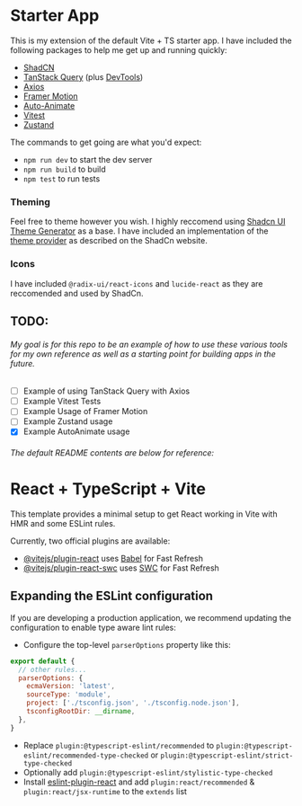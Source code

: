 # Starter App
This is my extension of the default Vite + TS starter app. I have included the following packages to help me get up and running quickly:
- [ShadCN](https://ui.shadcn.com/)
- [TanStack Query](https://tanstack.com/query/latest) (plus [DevTools](https://tanstack.com/query/latest/docs/framework/react/devtools))
- [Axios](https://axios-http.com/docs/intro)
- [Framer Motion](https://www.framer.com/motion/)
- [Auto-Animate](https://auto-animate.formkit.com/)
- [Vitest](https://vitest.dev/)
- [Zustand](https://docs.pmnd.rs/zustand)

The commands to get going are what you'd expect:
- `npm run dev` to start the dev server
- `npm run build` to build
- `npm test` to run tests

### Theming
Feel free to theme however you wish. I highly reccomend using [Shadcn UI Theme Generator](https://zippystarter.com/tools/shadcn-ui-theme-generator) as a base.
I have included an implementation of the [theme provider](https://ui.shadcn.com/docs/dark-mode/vite) as described on the ShadCn website.

### Icons
I have included `@radix-ui/react-icons` and `lucide-react` as they are reccomended and used by ShadCn.

## TODO:
###### My goal is for this repo to be an example of how to use these various tools for my own reference as well as a starting point for building apps in the future.

- [ ] Example of using TanStack Query with Axios
- [ ] Example Vitest Tests
- [ ] Example Usage of Framer Motion
- [ ] Example Zustand usage
- [x] Example AutoAnimate usage

###### The default README contents are below for reference:

# React + TypeScript + Vite

This template provides a minimal setup to get React working in Vite with HMR and some ESLint rules.

Currently, two official plugins are available:

- [@vitejs/plugin-react](https://github.com/vitejs/vite-plugin-react/blob/main/packages/plugin-react/README.md) uses [Babel](https://babeljs.io/) for Fast Refresh
- [@vitejs/plugin-react-swc](https://github.com/vitejs/vite-plugin-react-swc) uses [SWC](https://swc.rs/) for Fast Refresh

## Expanding the ESLint configuration

If you are developing a production application, we recommend updating the configuration to enable type aware lint rules:

- Configure the top-level `parserOptions` property like this:

```js
export default {
  // other rules...
  parserOptions: {
    ecmaVersion: 'latest',
    sourceType: 'module',
    project: ['./tsconfig.json', './tsconfig.node.json'],
    tsconfigRootDir: __dirname,
  },
}
```

- Replace `plugin:@typescript-eslint/recommended` to `plugin:@typescript-eslint/recommended-type-checked` or `plugin:@typescript-eslint/strict-type-checked`
- Optionally add `plugin:@typescript-eslint/stylistic-type-checked`
- Install [eslint-plugin-react](https://github.com/jsx-eslint/eslint-plugin-react) and add `plugin:react/recommended` & `plugin:react/jsx-runtime` to the `extends` list
